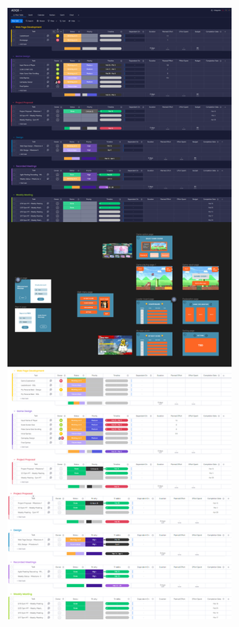 <img src="images/Screenshot 2024-02-25 180058.png"
     alt="ScreenShot issue"
     style="float: left; margin-right: 10px;" />
     
 <img src="images/Screenshot 2024-02-25 180151.png"
     alt="ScreenShot issue"
     style="float: left; margin-right: 10px;" />

 <img src="images/figma.png"
     alt="ScreenShot issue"
     style="float: left; margin-right: 10px;" />
 <img src="images/Screenshot 2024-03-04 164456.png"
     alt="ScreenShot issue"
     style="float: left; margin-right: 10px;" />

 <img src="images/Screenshot 2024-03-04 164510.png"
     alt="ScreenShot issue"
     style="float: left; margin-right: 10px;" />
